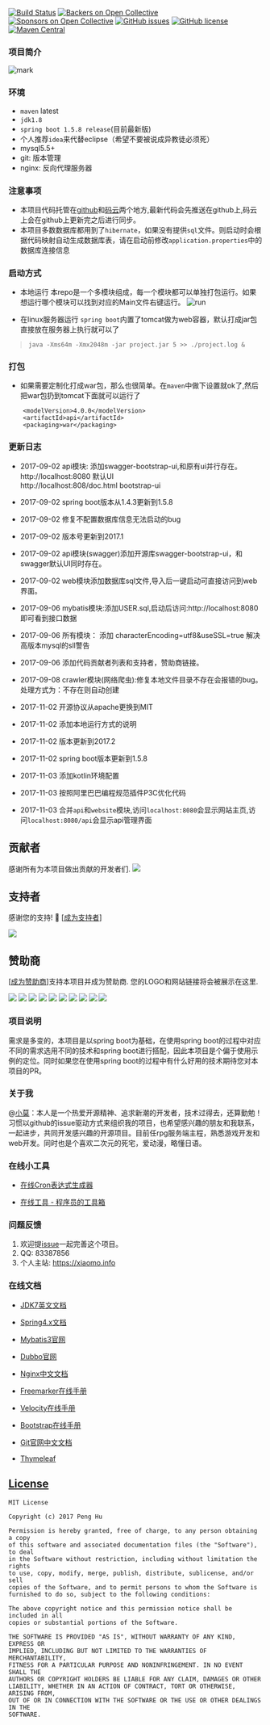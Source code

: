 [![Build Status](https://travis-ci.org/xiaomoinfo/SpringBootUnity.svg?branch=master)](https://travis-ci.org/xiaomoinfo/SpringBootUnity)
[![Backers on Open Collective](https://opencollective.com/SpringBootUnity/backers/badge.svg)](#backers) [![Sponsors on Open Collective](https://opencollective.com/SpringBootUnity/sponsors/badge.svg)](#sponsors) [![GitHub issues](https://img.shields.io/github/issues/xiaomoinfo/SpringBootUnity.svg)](https://github.com/xiaomoinfo/SpringBootUnity/issues)
[![GitHub license](https://img.shields.io/badge/license-MIT-blue.svg)](https://raw.githubusercontent.com/xiaomoinfo/MysqlBlobToJsonTool/master/LICENSE)
[![Maven Central](https://img.shields.io/maven-central/v/org.apache.maven/apache-maven.svg)]()

###  项目简介
![mark](screenshot/spring.png)

### 环境
- `maven` latest   
- `jdk1.8`   
- `spring boot 1.5.8 release`(目前最新版)
-  个人推荐`idea`来代替eclipse（希望不要被说成异教徒必须死）
- mysql5.5+
- git: 版本管理
- nginx: 反向代理服务器


### 注意事项
- 本项目代码托管在[github](https://github.com/xiaomoinfo/SpringBootUnity)和[码云](http://git.oschina.net/hupeng/SpringBootUnity)两个地方,最新代码会先推送在github上,码云上会在github上更新完之后进行同步。
- 本项目多数数据库都用到了`hibernate`，如果没有提供`sql`文件。则启动时会根据代码映射自动生成数据库表，请在启动前修改`application.properties`中的数据库连接信息


### 启动方式

- 本地运行
本repo是一个多模块组成，每一个模块都可以单独打包运行。如果想运行哪个模块可以找到对应的Main文件右键运行。
![run](screenshot/run.png)


- 在linux服务器运行
 `spring boot`内置了tomcat做为web容器，默认打成jar包直接放在服务器上执行就可以了
> `java -Xms64m -Xmx2048m -jar project.jar 5 >> ./project.log &`



### 打包
- 如果需要定制化打成war包，那么也很简单。在`maven`中做下设置就ok了,然后把war包扔到tomcat下面就可以运行了

```
    <modelVersion>4.0.0</modelVersion>
    <artifactId>api</artifactId>
    <packaging>war</packaging>
```


### 更新日志
- 2017-09-02 api模块: 添加swagger-bootstrap-ui,和原有ui并行存在。       
http://localhost:8080 默认UI           
http://localhost:808/doc.html bootstrap-ui  

- 2017-09-02 spring boot版本从1.4.3更新到1.5.8   
- 2017-09-02 修复不配置数据库信息无法启动的bug   
- 2017-09-02 版本号更新到2017.1   
- 2017-09-02 api模块(swagger)添加开源库swagger-bootstrap-ui，和swagger默认UI同时存在。  
- 2017-09-02 web模块添加数据库sql文件,导入后一键启动可直接访问到web界面。  
- 2017-09-06 mybatis模块:添加USER.sql,启动后访问:http://localhost:8080 即可看到接口数据
- 2017-09-06 所有模块： 添加 characterEncoding=utf8&useSSL=true 解决高版本mysql的sll警告
- 2017-09-06 添加代码贡献者列表和支持者，赞助商链接。
- 2017-09-08 crawler模块(网络爬虫):修复本地文件目录不存在会报错的bug。处理方式为：不存在则自动创建
- 2017-11-02 开源协议从apache更换到MIT
- 2017-11-02 添加本地运行方式的说明
- 2017-11-02 版本更新到2017.2
- 2017-11-02 spring boot版本更新到1.5.8
- 2017-11-03 添加kotlin环境配置
- 2017-11-03 按照阿里巴巴编程规范插件P3C优化代码
- 2017-11-03 合并`api`和`website`模块,访问`localhost:8080`会显示网站主页,访问`localhost:8080/api`会显示api管理界面



## 贡献者

感谢所有为本项目做出贡献的开发者们.
<a href="graphs/contributors"><img src="https://opencollective.com/SpringBootUnity/contributors.svg?width=890" /></a>


## 支持者

感谢您的支持! 🙏  [[成为支持者](https://opencollective.com/SpringBootUnity#backer)]

<a href="https://opencollective.com/SpringBootUnity#backers" target="_blank"><img src="https://opencollective.com/SpringBootUnity/backers.svg?width=890"></a>


## 赞助商

[[成为赞助商](https://opencollective.com/SpringBootUnity#sponsor)]支持本项目并成为赞助商. 您的LOGO和网站链接将会被展示在这里. 

<a href="https://opencollective.com/SpringBootUnity/sponsor/0/website" target="_blank"><img src="https://opencollective.com/SpringBootUnity/sponsor/0/avatar.svg"></a>
<a href="https://opencollective.com/SpringBootUnity/sponsor/1/website" target="_blank"><img src="https://opencollective.com/SpringBootUnity/sponsor/1/avatar.svg"></a>
<a href="https://opencollective.com/SpringBootUnity/sponsor/2/website" target="_blank"><img src="https://opencollective.com/SpringBootUnity/sponsor/2/avatar.svg"></a>
<a href="https://opencollective.com/SpringBootUnity/sponsor/3/website" target="_blank"><img src="https://opencollective.com/SpringBootUnity/sponsor/3/avatar.svg"></a>
<a href="https://opencollective.com/SpringBootUnity/sponsor/4/website" target="_blank"><img src="https://opencollective.com/SpringBootUnity/sponsor/4/avatar.svg"></a>
<a href="https://opencollective.com/SpringBootUnity/sponsor/5/website" target="_blank"><img src="https://opencollective.com/SpringBootUnity/sponsor/5/avatar.svg"></a>
<a href="https://opencollective.com/SpringBootUnity/sponsor/6/website" target="_blank"><img src="https://opencollective.com/SpringBootUnity/sponsor/6/avatar.svg"></a>
<a href="https://opencollective.com/SpringBootUnity/sponsor/7/website" target="_blank"><img src="https://opencollective.com/SpringBootUnity/sponsor/7/avatar.svg"></a>
<a href="https://opencollective.com/SpringBootUnity/sponsor/8/website" target="_blank"><img src="https://opencollective.com/SpringBootUnity/sponsor/8/avatar.svg"></a>
<a href="https://opencollective.com/SpringBootUnity/sponsor/9/website" target="_blank"><img src="https://opencollective.com/SpringBootUnity/sponsor/9/avatar.svg"></a>

###  项目说明
需求是多变的，本项目是以spring boot为基础，在使用spring boot的过程中对应不同的需求选用不同的技术和spring boot进行搭配，因此本项目是个偏于使用示例的定位。同时如果您在使用spring boot的过程中有什么好用的技术期待您对本项目的PR。

### 关于我
 @[小莫](https://xiaomo.info)：本人是一个热爱开源精神、追求新潮的开发者，技术过得去，还算勤勉！习惯以github的issue驱动方式来组织我的项目，也希望感兴趣的朋友和我联系，一起进步，共同开发感兴趣的开源项目。目前任rpg服务端主程，熟悉游戏开发和web开发。同时也是个喜欢二次元的死宅，爱动漫，略懂日语。

### 在线小工具

- [在线Cron表达式生成器](http://cron.qqe2.com/ "在线Cron表达式生成器")

- [在线工具 - 程序员的工具箱](http://tool.lu/ "在线工具 - 程序员的工具箱")


###  问题反馈
1. 欢迎提[issue](https://github.com/xiaomoinfo/SpringBootUnity/issues)一起完善这个项目。
2. QQ: 83387856
4. 个人主站: https://xiaomo.info

### 在线文档

- [JDK7英文文档](http://tool.oschina.net/apidocs/apidoc?api=jdk_7u4 "JDK7英文文档")

- [Spring4.x文档](http://spring.oschina.mopaas.com/ "Spring4.x文档")

- [Mybatis3官网](http://www.mybatis.org/mybatis-3/zh/index.html "Mybatis3官网")

- [Dubbo官网](http://dubbo.io/ "Dubbo官网")

- [Nginx中文文档](http://tool.oschina.net/apidocs/apidoc?api=nginx-zh "Nginx中文文档")

- [Freemarker在线手册](http://freemarker.foofun.cn/ "Freemarker在线中文手册")

- [Velocity在线手册](http://velocity.apache.org/engine/devel/developer-guide.html "Velocity在线手册")

- [Bootstrap在线手册](http://www.bootcss.com/ "Bootstrap在线手册")

- [Git官网中文文档](https://git-scm.com/book/zh/v2 "Git官网中文文档")

- [Thymeleaf](http://www.thymeleaf.org/doc/tutorials/3.0/thymeleafspring.html "Thymeleaf")



## [License](LICENSE "MIT")

    MIT License
    
    Copyright (c) 2017 Peng Hu
    
    Permission is hereby granted, free of charge, to any person obtaining a copy
    of this software and associated documentation files (the "Software"), to deal
    in the Software without restriction, including without limitation the rights
    to use, copy, modify, merge, publish, distribute, sublicense, and/or sell
    copies of the Software, and to permit persons to whom the Software is
    furnished to do so, subject to the following conditions:
    
    The above copyright notice and this permission notice shall be included in all
    copies or substantial portions of the Software.
    
    THE SOFTWARE IS PROVIDED "AS IS", WITHOUT WARRANTY OF ANY KIND, EXPRESS OR
    IMPLIED, INCLUDING BUT NOT LIMITED TO THE WARRANTIES OF MERCHANTABILITY,
    FITNESS FOR A PARTICULAR PURPOSE AND NONINFRINGEMENT. IN NO EVENT SHALL THE
    AUTHORS OR COPYRIGHT HOLDERS BE LIABLE FOR ANY CLAIM, DAMAGES OR OTHER
    LIABILITY, WHETHER IN AN ACTION OF CONTRACT, TORT OR OTHERWISE, ARISING FROM,
    OUT OF OR IN CONNECTION WITH THE SOFTWARE OR THE USE OR OTHER DEALINGS IN THE
    SOFTWARE.


